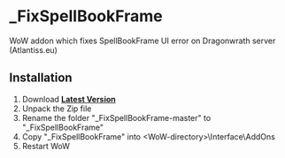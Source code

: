 # \_FixSpellBookFrame
WoW addon which fixes SpellBookFrame UI error on Dragonwrath server (Atlantiss.eu)


## Installation
1. Download **[Latest Version](https://github.com/AMGarkin/_FixSpellBookFrame/archive/master.zip)**
2. Unpack the Zip file
3. Rename the folder "\_FixSpellBookFrame-master" to "\_FixSpellBookFrame"
4. Copy "\_FixSpellBookFrame" into \<WoW-directory\>\Interface\AddOns
5. Restart WoW
